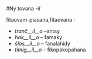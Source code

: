 #Ny tovana  *-il*

fitaovam-piasana,fitaovana :

- *tranĉ__il__o*    –antsy
- *hak__il__o*      – famaky
- *ŝlos__il__o*     – fanalahidy
- *timig__il__o*    – fikopakopahana
